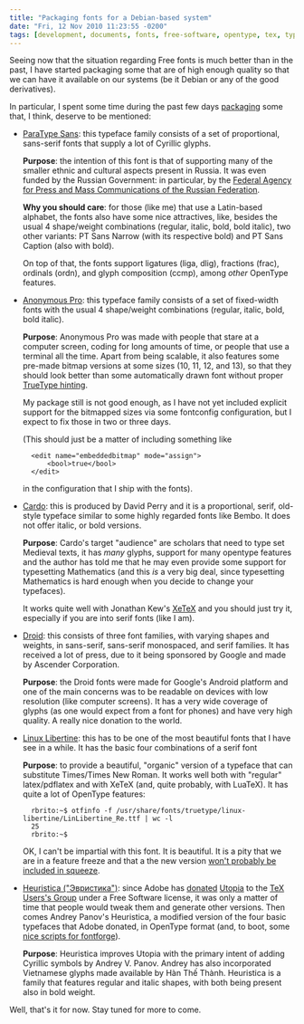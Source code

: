```yaml
---
title: "Packaging fonts for a Debian-based system"
date: "Fri, 12 Nov 2010 11:23:55 -0200"
tags: [development, documents, fonts, free-software, opentype, tex, typography]
---
```


Seeing now that the situation regarding Free fonts is much better than in
the past, I have started packaging some that are of high enough quality so
that we can have it available on our systems (be it Debian or any of the
good derivatives).

In particular, I spent some time during the past few days [packaging][*]
some that, I think, deserve to be mentioned:

* [ParaType Sans][0]: this typeface family consists of a set of proportional,
  sans-serif fonts that supply a lot of Cyrillic glyphs.

  **Purpose**: the intention of this font is that of supporting many of the
  smaller ethnic and cultural aspects present in Russia. It was even funded
  by the Russian Government: in particular, by the
  [Federal Agency for Press and Mass Communications of the Russian Federation][1].

  **Why you should care**: for those (like me) that use a Latin-based
  alphabet, the fonts also have some nice attractives, like, besides the
  usual 4 shape/weight combinations (regular, italic, bold, bold italic),
  two other variants: PT Sans Narrow (with its respective bold) and PT Sans
  Caption (also with bold).

  On top of that, the fonts support ligatures (liga, dlig), fractions
  (frac), ordinals (ordn), and glyph composition (ccmp), among *other*
  OpenType features.

* [Anonymous Pro][2]: this typeface family consists of a set of fixed-width
  fonts with the usual 4 shape/weight combinations (regular, italic, bold,
  bold italic).

  **Purpose**: Anonymous Pro was made with people that stare at a computer
  screen, coding for long amounts of time, or people that use a terminal all
  the time.  Apart from being scalable, it also features some pre-made
  bitmap versions at some sizes (10, 11, 12, and 13), so that they should
  look better than some automatically drawn font without proper
  [TrueType hinting][3].

  My package still is not good enough, as I have not yet included explicit
  support for the bitmapped sizes via some fontconfig configuration, but I
  expect to fix those in two or three days.

  (This should just be a matter of including something like

        <edit name="embeddedbitmap" mode="assign">
            <bool>true</bool>
        </edit>

  in the configuration that I ship with the fonts).

* [Cardo][4]: this is produced by David Perry and it is a proportional,
  serif, old-style typeface similar to some highly regarded fonts like
  Bembo. It does not offer italic, or bold versions.

  **Purpose**: Cardo's target "audience" are scholars that need to type set
  Medieval texts, it has *many* glyphs, support for many opentype features
  and the author has told me that he may even provide some support for
  typesetting Mathematics (and this *is* a very big deal, since typesetting
  Mathematics is hard enough when you decide to change your typefaces).

  It works quite well with Jonathan Kew's [XeTeX][5] and you should just try
  it, especially if you are into serif fonts (like I am).

* [Droid][6]: this consists of three font families, with varying shapes and
  weights, in sans-serif, sans-serif monospaced, and serif families.  It has
  received a lot of press, due to it being sponsored by Google and made by
  Ascender Corporation.

  **Purpose**: the Droid fonts were made for Google's Android platform and
  one of the main concerns was to be readable on devices with low resolution
  (like computer screens). It has a very wide coverage of glyphs (as one
  would expect from a font for phones) and have very high quality. A really
  nice donation to the world.

* [Linux Libertine][7]: this has to be one of the most beautiful fonts that
  I have see in a while. It has the basic four combinations of a serif font

  **Purpose**: to provide a beautiful, "organic" version of a typeface that
  can substitute Times/Times New Roman. It works well both with "regular"
  latex/pdflatex and with XeTeX (and, quite probably, with LuaTeX). It has
  quite a lot of OpenType features:

        rbrito:~$ otfinfo -f /usr/share/fonts/truetype/linux-libertine/LinLibertine_Re.ttf | wc -l
        25
        rbrito:~$

  OK, I can't be impartial with this font. It is beautiful. It is a pity
  that we are in a feature freeze and that a the new version
  [won't probably be included in squeeze][8].

* [Heuristica ("Эвристика")][9]: since Adobe has [donated][10] [Utopia][11]
  to the [TeX Users's Group][12] under a Free Software license, it was only
  a matter of time that people would tweak them and generate other versions.
  Then comes Andrey Panov's Heuristica, a modified version of the four basic
  typefaces that Adobe donated, in OpenType format (and, to boot, some
  [nice scripts for fontforge][13]).

  **Purpose**: Heuristica improves Utopia with the primary intent of adding
  Cyrillic symbols by Andrey V. Panov. Andrey has also incorporated
  Vietnamese glyphs made available by Hàn Thế Thành. Heuristica is a family
  that features regular and italic shapes, with both being present also in
  bold weight.


Well, that's it for now. Stay tuned for more to come.


[*]: https://launchpad.net/~rbrito/+archive/ppa/
[0]: http://www.paratype.com/public/
[1]: http://en.wikipedia.org/wiki/Federal_Agency_on_Press_and_Mass_Communications
[2]: http://www.ms-studio.com/FontSales/anonymouspro.html
[3]: http://en.wikipedia.org/wiki/Font_hinting
[4]: http://scholarsfonts.net/cardofnt.html
[5]: http://scripts.sil.org/xetex
[6]: http://www.droidfonts.com/droidfonts/
[7]: http://linuxlibertine.sf.net/
[8]: http://bugs.debian.org/602845#10
[9]: http://code.google.com/p/evristika/
[10]: http://tug.org/fonts/utopia/LICENSE-utopia.txt
[11]: http://en.wikipedia.org/wiki/Utopia_%28typeface%29
[12]: http://tug.org/
[13]: http://code.google.com/p/font-helpers/

